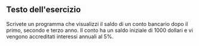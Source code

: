 ## Testo dell'esercizio

Scrivete un programma che visualizzi il saldo di un conto bancario dopo il primo, secondo e terzo anno. Il conto ha un saldo iniziale di 1000 dollari e vi vengono accreditati interessi annuali al 5%.